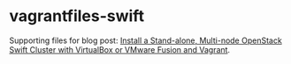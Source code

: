 vagrantfiles-swift
==================

Supporting files for blog post: [Install a Stand-alone, Multi-node OpenStack Swift Cluster with VirtualBox or VMware Fusion and Vagrant](https://thornelabs.net/2014/07/14/install-a-stand-alone-multi-node-openstack-swift-cluster-with-virtualbox-or-vmware-fusion-and-vagrant.html).
